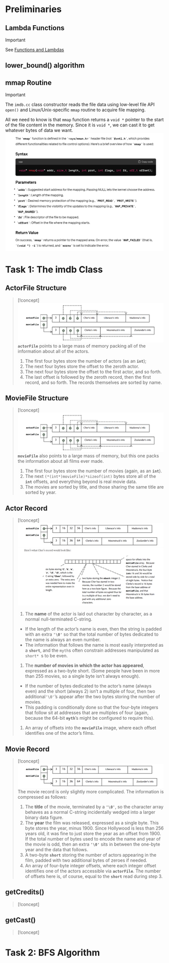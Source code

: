 # Preliminaries
## Lambda Functions
> [!important]
> See [Functions and Lambdas](../../../../Data_Structures_Algorithms/Data_Structures/CS106B_X/6_OOP_Abstractions/Functions%20and%20Lambdas.md)


## lower_bound() algorithm

## mmap Routine
> [!important]
> The `imdb.cc` class constructor reads the file data using low-level file API `open()` and Linux/Unix-specific `mmap` routine to acquire file mapping.
> 
> All we need to know is that `mmap` function returns a `void *` pointer to the start of the file content in the memory. Since it is `void *`, we can cast it to get whatever bytes of data we want.
> ![](HW1_C_C++.assets/image-20240301123820788.png)




# Task 1: The imdb Class
## ActorFile Structure
> [!concept]
> ![](HW1_C_C++.assets/image-20240301124042530.png)
> **`actorFile`** points to a large mass of memory packing all of the information about all of the actors. 
> 1. The first four bytes store the number of actors (as an **`int`**); 
> 2. The next four bytes store the offset to the zeroth actor.
> 3. The next four bytes store the offset to the first actor, and so forth. 
> 4. The last offset is followed by the zeroth record, then the first record, and so forth. The records themselves are sorted by name.







## MovieFile Structure
> [!concept]
> ![](HW1_C_C++.assets/image-20240301124042530.png)
> **`movieFile`** also points to a large mass of memory, but this one packs the information about all films ever made. 
> 1. The first four bytes store the number of movies (again, as an **`int`**).
> 2. The next `(*(int*)movieFile)*sizeof(int)` bytes store all of the **`int`** offsets, and everything beyond is real movie data. 
> 3. The movies are sorted by title, and those sharing the same title are sorted by year.


## Actor Record
> [!concept]
> ![](HW1_C_C++.assets/image-20240301124413292.png)![](HW1_C_C++.assets/image-20240301124407944.png)
> 1. The **name** of the actor is laid out character by character, as a normal null-terminated C-string. 
> 	- If the length of the actor’s name is even, then the string is padded with an extra **`'\0'`** so that the total number of bytes dedicated to the name is always an even number. 
> 	- The information that follows the name is most easily interpreted as a **`short`**, and the `myth`s often constrain addresses manipulated as `short* `s to be even.
> 1. The **number of movies in which the actor has appeared**, expressed as a two-byte short. (Some people have been in more than 255 movies, so a single byte isn’t always enough). 
> 	- If the number of bytes dedicated to the actor’s name (always even) and the short (always 2) isn’t a multiple of four, then two additional`'\0'`’s appear after the two bytes storing the number of movies. 
> 	- This padding is conditionally done so that the four-byte integers that follow sit at addresses that are multiples of four (again, because the 64-bit **`myth`**’s might be configured to require this).
> 1. An array of offsets into the **`movieFile`** image, where each offset identifies one of the actor’s films.



## Movie Record
> [!concept]
> ![](HW1_C_C++.assets/image-20240301124413292.png)
> The movie record is only slightly more complicated. The information is compressed as follows:  
> 1. The **title** of the movie, terminated by a **`'\0'`**, so the character array behaves as a normal C-string incidentally wedged into a larger binary data figure.
> 2. The **year** the film was released, expressed as a single byte. This byte stores the year, minus 1900. Since Hollywood is less than 256 years old, it was fine to just store the year as an offset from 1900. If the total number of bytes used to encode the name and year of the movie is odd, then an extra **`'\0'`** sits in between the one-byte year and the data that follows.
> 3. A two-byte **`short`** storing the number of actors appearing in the film, padded with two additional bytes of zeroes if needed.
> 4. An array of four-byte integer offsets, where each integer offset identifies one of the actors accessible via **`actorFile`**. The number of offsets here is, of course, equal to the **`short`** read during step 3.


## getCredits()
> [!concept]





## getCast()
> [!concept]





# Task 2: BFS Algorithm